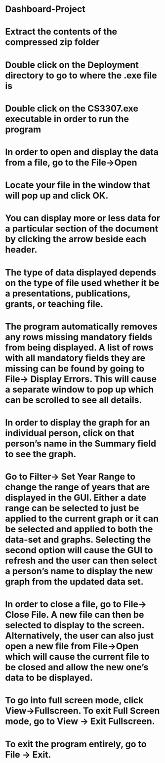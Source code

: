 # Dashboard-Project

# Extract the contents of the compressed zip folder
# Double click on the Deployment directory to go to where the .exe file is
# Double click on the CS3307.exe executable in order to run the program
# In order to open and display the data from a file, go to the File->Open
# Locate your file in the window that will pop up and click OK.
# You can display more or less data for a particular section of the document by clicking the arrow beside each header.
# The type of data displayed depends on the type of file used whether it be a presentations, publications, grants, or teaching file.
# The program automatically removes any rows missing mandatory fields from being displayed. A list of rows with all mandatory fields they are missing can be found by going to File-> Display Errors. This will cause a separate window to pop up which can be scrolled to see all details.
# In order to display the graph for an individual person, click on that person’s name in the Summary field to see the graph.
# Go to Filter-> Set Year Range to change the range of years that are displayed in the GUI. Either a date range can be selected to just be applied to the current graph or it can be selected and applied to both the data-set and graphs. Selecting the second option will cause the GUI to refresh and the user can then select a person’s name to display the new graph from the updated data set.
# In order to close a file, go to File-> Close File. A new file can then be selected to display to the screen. Alternatively, the user can also just open a new file from File->Open which will cause the current file to be closed and allow the new one’s data to be displayed.
# To go into full screen mode, click View->Fullscreen. To exit Full Screen mode, go to View -> Exit Fullscreen.
# To exit the program entirely, go to File -> Exit.


